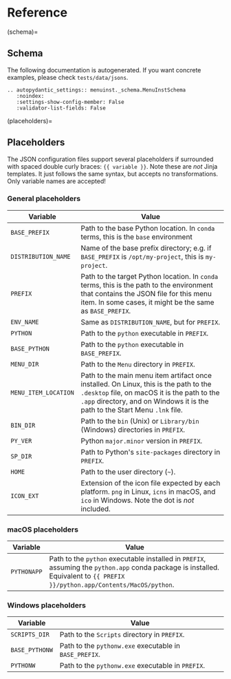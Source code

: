 # Reference

<!-- This page is autogenerated -->

(schema)=

## Schema

The following documentation is autogenerated. 
If you want concrete examples, please check `tests/data/jsons`.

```{eval-rst}
.. autopydantic_settings:: menuinst._schema.MenuInstSchema
   :noindex:
   :settings-show-config-member: False
   :validator-list-fields: False
```

(placeholders)=

## Placeholders

The JSON configuration files support several placeholders if surrounded with spaced double curly braces: `{{ variable }}`.
Note these are _not_ Jinja templates. It just follows the same syntax, but accepts no transformations. Only variable names are accepted!

### General placeholders

Variable | Value
---------|-------
`BASE_PREFIX` | Path to the base Python location. In `conda` terms, this is the `base` environment
`DISTRIBUTION_NAME` | Name of the base prefix directory; e.g. if `BASE_PREFIX` is `/opt/my-project`, this is `my-project`.
`PREFIX` | Path to the target Python location. In `conda` terms, this is the path to the environment that contains the JSON file for this menu item. In some cases, it might be the same as `BASE_PREFIX`.
`ENV_NAME` | Same as `DISTRIBUTION_NAME`, but for `PREFIX`.
`PYTHON` | Path to the `python` executable in `PREFIX`.
`BASE_PYTHON` | Path to the `python` executable in `BASE_PREFIX`.
`MENU_DIR` | Path to the `Menu` directory in `PREFIX`.
`MENU_ITEM_LOCATION` | Path to the main menu item artifact once installed. On Linux, this is the path to the `.desktop` file, on macOS it is the path to the `.app` directory, and on Windows it is the path to the Start Menu `.lnk` file.
`BIN_DIR` | Path to the `bin` (Unix) or `Library/bin` (Windows) directories in `PREFIX`.
`PY_VER` | Python `major.minor` version in `PREFIX`.
`SP_DIR` | Path to Python's `site-packages` directory in `PREFIX`.
`HOME` | Path to the user directory (`~`).
`ICON_EXT` | Extension of the icon file expected by each platform. `png` in Linux, `icns` in macOS, and `ico` in Windows. Note the dot is _not_ included.

### macOS placeholders

Variable | Value
---------|-------
`PYTHONAPP` | Path to the `python` executable installed in `PREFIX`, assuming the `python.app` conda package is installed. Equivalent to `{{ PREFIX }}/python.app/Contents/MacOS/python`.

### Windows placeholders

Variable | Value
---------|-------
`SCRIPTS_DIR` | Path to the `Scripts` directory in `PREFIX`.
`BASE_PYTHONW` | Path to the `pythonw.exe` executable in `BASE_PREFIX`.
`PYTHONW` | Path to the `pythonw.exe` executable in `PREFIX`.
